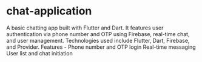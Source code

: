 # chat-application
A basic chatting app built with Flutter and Dart. It features user authentication via phone number and OTP using Firebase, real-time chat, and user management. Technologies used include Flutter, Dart, Firebase, and Provider. Features - Phone number and OTP login Real-time messaging User list and chat initiation
